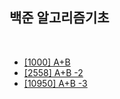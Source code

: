 백준 알고리즘기초
---

<br/>

* [[1000] A+B](https://github.com/KimYoungQ/study/blob/main/%EB%B0%B1%EC%A4%80_%EC%95%8C%EA%B3%A0%EB%A6%AC%EC%A6%98%EA%B8%B0%EC%B4%88/1000.A+B.md)
* [[2558] A+B -2](https://github.com/KimYoungQ/study/blob/main/%EB%B0%B1%EC%A4%80_%EC%95%8C%EA%B3%A0%EB%A6%AC%EC%A6%98%EA%B8%B0%EC%B4%88/2558.A%2BB%20-2.md)
* [[10950] A+B -3](https://github.com/KimYoungQ/study/blob/main/%EB%B0%B1%EC%A4%80_%EC%95%8C%EA%B3%A0%EB%A6%AC%EC%A6%98%EA%B8%B0%EC%B4%88/10950.A%2BB%20-3.md)
